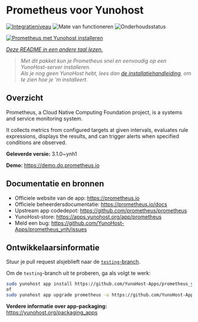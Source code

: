 <!--
NB: Deze README is automatisch gegenereerd door <https://github.com/YunoHost/apps/tree/master/tools/readme_generator>
Hij mag NIET handmatig aangepast worden.
-->

# Prometheus voor Yunohost

[![Integratieniveau](https://apps.yunohost.org/badge/integration/prometheus)](https://ci-apps.yunohost.org/ci/apps/prometheus/)
![Mate van functioneren](https://apps.yunohost.org/badge/state/prometheus)
![Onderhoudsstatus](https://apps.yunohost.org/badge/maintained/prometheus)

[![Prometheus met Yunohost installeren](https://install-app.yunohost.org/install-with-yunohost.svg)](https://install-app.yunohost.org/?app=prometheus)

*[Deze README in een andere taal lezen.](./ALL_README.md)*

> *Met dit pakket kun je Prometheus snel en eenvoudig op een YunoHost-server installeren.*  
> *Als je nog geen YunoHost hebt, lees dan [de installatiehandleiding](https://yunohost.org/install), om te zien hoe je 'm installeert.*

## Overzicht

Prometheus, a Cloud Native Computing Foundation project, is a systems and service monitoring system.

It collects metrics from configured targets at given intervals, evaluates rule expressions, displays the results, and can trigger alerts when specified conditions are observed.


**Geleverde versie:** 3.1.0~ynh1

**Demo:** <https://demo.do.prometheus.io>
## Documentatie en bronnen

- Officiele website van de app: <https://prometheus.io>
- Officiele beheerdersdocumentatie: <https://prometheus.io/docs>
- Upstream app codedepot: <https://github.com/prometheus/prometheus>
- YunoHost-store: <https://apps.yunohost.org/app/prometheus>
- Meld een bug: <https://github.com/YunoHost-Apps/prometheus_ynh/issues>

## Ontwikkelaarsinformatie

Stuur je pull request alsjeblieft naar de [`testing`-branch](https://github.com/YunoHost-Apps/prometheus_ynh/tree/testing).

Om de `testing`-branch uit te proberen, ga als volgt te werk:

```bash
sudo yunohost app install https://github.com/YunoHost-Apps/prometheus_ynh/tree/testing --debug
of
sudo yunohost app upgrade prometheus -u https://github.com/YunoHost-Apps/prometheus_ynh/tree/testing --debug
```

**Verdere informatie over app-packaging:** <https://yunohost.org/packaging_apps>
